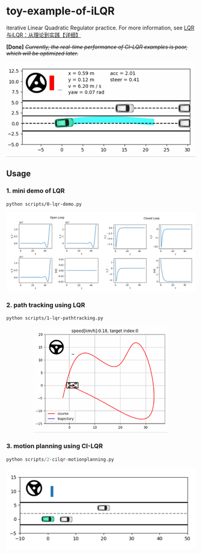 # toy-example-of-iLQR
iterative Linear Quadratic Regulator practice. For more information, see [LQR与iLQR：从理论到实践【详细】](https://zhuanlan.zhihu.com/p/715102938)

**[Done]** *~~Currently, the real-time performance of CI-LQR examples is poor, which will be optimized later.~~*
<div align=center>
  <img src="./images/cilqr-motionplanning_1.gif" width="520"/>
</div>

## Usage

### 1. mini demo of LQR

```shell
python scripts/0-lqr-demo.py
```
<div align=center>
  <img src="./images/mini-lqr.png" width="640"/>
</div>

### 2. path tracking using LQR

```
python scripts/1-lqr-pathtracking.py
```

<div align=center>
  <img src="./images/lqr-pathtracking.gif" width="360"/>
</div>

### 3. motion planning using CI-LQR

```python
python scripts/2-cilqr-motionplanning.py
```
<div align=center>
  <img src="./images/cilqr-motionplanning.gif" width="520"/>
</div>
